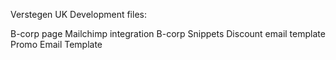 Verstegen UK Development files:

B-corp page
Mailchimp integration
B-corp Snippets
Discount email template
Promo Email Template